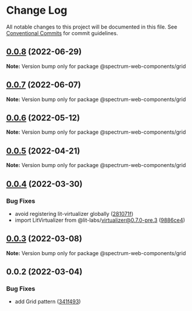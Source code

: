 # Change Log

All notable changes to this project will be documented in this file.
See [Conventional Commits](https://conventionalcommits.org) for commit guidelines.

## [0.0.8](https://github.com/adobe/spectrum-web-components/compare/@spectrum-web-components/grid@0.0.7...@spectrum-web-components/grid@0.0.8) (2022-06-29)

**Note:** Version bump only for package @spectrum-web-components/grid

## [0.0.7](https://github.com/adobe/spectrum-web-components/compare/@spectrum-web-components/grid@0.0.6...@spectrum-web-components/grid@0.0.7) (2022-06-07)

**Note:** Version bump only for package @spectrum-web-components/grid

## [0.0.6](https://github.com/adobe/spectrum-web-components/compare/@spectrum-web-components/grid@0.0.5...@spectrum-web-components/grid@0.0.6) (2022-05-12)

**Note:** Version bump only for package @spectrum-web-components/grid

## [0.0.5](https://github.com/adobe/spectrum-web-components/compare/@spectrum-web-components/grid@0.0.4...@spectrum-web-components/grid@0.0.5) (2022-04-21)

**Note:** Version bump only for package @spectrum-web-components/grid

## [0.0.4](https://github.com/adobe/spectrum-web-components/compare/@spectrum-web-components/grid@0.0.3...@spectrum-web-components/grid@0.0.4) (2022-03-30)

### Bug Fixes

-   avoid registering lit-virtualizer globally ([281071f](https://github.com/adobe/spectrum-web-components/commit/281071fc551b189afa0ef9ef21e542c27661d567))
-   import LitVirtualizer from @lit-labs/virtualizer@0.7.0-pre.3 ([9886ce4](https://github.com/adobe/spectrum-web-components/commit/9886ce4a6fd612bae33feffea26f8dbe8af9d690))

## [0.0.3](https://github.com/adobe/spectrum-web-components/compare/@spectrum-web-components/grid@0.0.2...@spectrum-web-components/grid@0.0.3) (2022-03-08)

**Note:** Version bump only for package @spectrum-web-components/grid

## 0.0.2 (2022-03-04)

### Bug Fixes

-   add Grid pattern ([341f493](https://github.com/adobe/spectrum-web-components/commit/341f4932087487be47bde355d1b0894886ed44ad))

